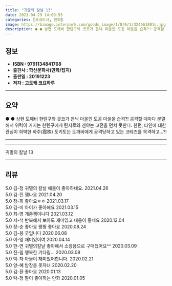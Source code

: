 ```yaml
---
title: "귀멸의 칼날 13"
date: 2021-04-29 14:09:53
categories: [국내도서, 만화]
image: https://bimage.interpark.com/goods_image/1/8/0/1/324561801s.jpg
description: ● ● 상현 도깨비 한텐구와 굣코가 은닉 마을인 도공 마을을 습격?! 공격할 때마다 분열해서 위력이 커지는 한텐구에게 탄지로와 겐야는 고전을 면치 못한다. 한편, 타인에 대한 관심이 희박한 하주(霞株) 토키토는 도깨비에게 공격당하고 있는 코테츠를 목격하고…?!
---
```


## **정보**

- **ISBN : 9791134841768**
- **출판사 : 학산문화사(만화/잡지)**
- **출판일 : 20191223**
- **저자 : 고토케 코요하루**

------



## **요약**

●  ●  상현 도깨비 한텐구와 굣코가 은닉 마을인 도공 마을을 습격?! 공격할 때마다 분열해서 위력이 커지는 한텐구에게 탄지로와 겐야는 고전을 면치 못한다. 한편, 타인에 대한 관심이 희박한 하주(霞株) 토키토는 도깨비에게 공격당하고 있는 코테츠를 목격하고…?!

------



------


귀멸의 칼날 13 

------


## **리뷰** 

5.0 김-정 귀멸의 칼날 애들이 좋아하네요. 2021.04.26 <br/>5.0 김-진 잼나요 2021.04.20 <br/>5.0 장-희 좋아요ㅎㅎ 2021.03.17 <br/>5.0 김-미 아이가 좋아해요 2021.03.15 <br/>5.0 최-영 개존잼이니다 2021.03.12 <br/>5.0 서-석 반복해서 보아도 재미있고 내용이 좋네요 2020.12.04 <br/>5.0 장-순 좋아요 짱짱 좋아요  2020.08.24 <br/>5.0 김-봉 굿입니다  2020.06.08 <br/>5.0 이-영 재미있어여 2020.04.14 <br/>5.0 한-연 귀멸의칼날 좋아해서 소장용으로 구매했어요^^ 2020.03.09 <br/>5.0 진-림 행복한 기다림... 2020.03.08 <br/>5.0 박-자 아들이 재미있어합니다. 2020.02.21 <br/>5.0 양-혜 밤잠을 못자녀 2020.02.20 <br/>5.0 김-환 좋아요 2020.01.13 <br/>5.0 탁-정 딸이 좋아하는 만화 2020.01.05 <br/>